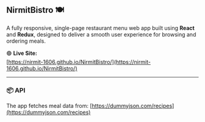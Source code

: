 ## NirmitBistro 🍽️

A fully responsive, single-page restaurant menu web app built using **React** and **Redux**, designed to deliver a smooth user experience for browsing and ordering meals. 

🟢 **Live Site:**  
[https://nirmit-1606.github.io/NirmitBistro/](https://nirmit-1606.github.io/NirmitBistro/)

---

<!-- ### 🛠️ Overview

NirmitBistro is a dynamic food menu application where users can:

- Browse a collection of meals fetched from an external API
- Add items to a cart and manage item quantities
- Preview the cart instantly via a dropdown interface
- Persist cart data across sessions with localStorage
- View meal descriptions, calories, pricing, and dietary tags
- Deploy the entire application via GitHub Pages

---

### ✨ Key Features

- 📦 Redux Cart Management: Users can add, increment, and decrement items, or remove them entirely.
- 🛒 Cart Icon with Preview: Animated cart icon updates in real-time and shows a hover-based cart preview.
- 🍲 Recipe Cards: Display key details with consistent layout.
- 🔄 Persistent Cart: Items remain in the cart even after refreshing or closing the browser.
- 🎨 Responsive Design: Layout adapts well across devices.
- 📂 Custom Subpath Hosting: App is configured to work under GitHub Pages subdirectory (/NirmitBistro) using basename and homepage settings.

--- -->

### 📦 API

The app fetches meal data from:
[https://dummyjson.com/recipes](https://dummyjson.com/recipes)